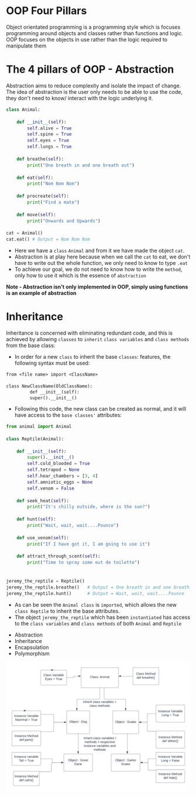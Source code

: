 # OOP Four Pillars
Object orientated programming is a programming style which is focuses programming around objects and classes rather than functions and logic. OOP focuses on the objects in use rather than the logic required to manipulate them
# The 4 pillars of OOP - Abstraction
Abstraction aims to reduce complexity and isolate the impact of change. The idea of abstraction is the user only needs to be able to use the code, they don't need to know/ interact with the logic underlying it.
````python
class Animal:

    def __init__(self):
        self.alive = True
        self.spine = True
        self.eyes = True
        self.lungs = True

    def breathe(self):
        print("One breath in and one breath out")

    def eat(self):
        print("Nom Nom Nom")

    def procreate(self):
        print("Find a mate")

    def move(self):
        print("Onwards and Upwards")

cat = Animal()
cat.eat() # Output = Nom Nom Nom
````
* Here we have a `class` `Animal` and from it we have made the object `cat`.
* Abstraction is at play here because when we call the `cat` to eat, we don't have to write out the whole function, we only need to know to type `.eat`
* To achieve our goal, we do not need to know how to write the `method`, only how to use it which is the essence of `abstraction`

**Note - Abstraction isn't only implemented in OOP, simply using functions is an example of abstraction**

# Inheritance
Inheritance is concerned with eliminating redundant code, and this is achieved by allowing `classes` to `inherit` `class variables` and `class methods` from the base class:
* In order for a new `class` to inherit the base `classes`: features, the following syntax must be used:

```
from <file name> import <ClassName>

class NewClassName(OldClassName):
         def __init__(self):
         super().__init__()
```
* Following this code, the new class can be created as normal, and it will have access to the `base classes'` attributes:
````python
from animal import Animal

class Reptile(Animal):

    def __init__(self):
        super().__init__()
        self.cold_blooded = True
        self.tetrapod = None
        self.hear_chambers = [3, 4]
        self.amniotic_eggs = None
        self.venom = False

    def seek_heat(self):
        print("It's chilly outside, where is the sun?")

    def hunt(self):
        print("Wait, wait, wait....Pounce")

    def use_venom(self):
        print("If I have got it, I am going to use it")

    def attract_through_scent(self):
        print("Time to spray some eut de toilette")


jeremy_the_reptile = Reptile() 
jeremy_the_reptile.breathe()   # Output = One breath in and one breath out
jeremy_the_reptile.hunt()      # Output = Wait, wait, wait....Pounce
````
* As can be seen the `Animal class` is `imported`, which allows the new `class Reptile` to inherit the base attributes.
* The object `jeremy_the_reptile` which has been `instantiated` has access to the `class variables` and `class methods` of both `Animal` and `Reptile` 





- Abstraction
- Inheritance
- Encapsulation
- Polymorphism















![](OOP.png.png)